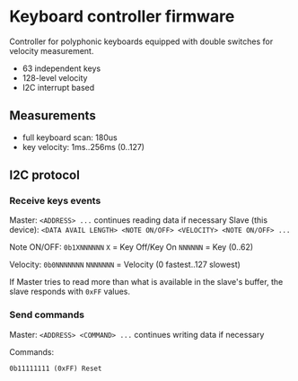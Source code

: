 # Keyboard controller firmware

Controller for polyphonic keyboards equipped with double switches for velocity measurement.

- 63 independent keys
- 128-level velocity
- I2C interrupt based

## Measurements

- full keyboard scan: 180us
- key velocity: 1ms..256ms (0..127)

## I2C protocol

### Receive keys events

Master: `<ADDRESS> ...` continues reading data if necessary
Slave (this device): `<DATA AVAIL LENGTH> <NOTE ON/OFF> <VELOCITY> <NOTE ON/OFF> ...`

Note ON/OFF:
`0b1XNNNNNN`  `X` = Key Off/Key On   `NNNNNN` = Key (0..62)

Velocity:
`0b0NNNNNNN`  `NNNNNNN` = Velocity (0 fastest..127 slowest)

If Master tries to read more than what is available in the slave's buffer, the slave responds with `0xFF` values.

### Send commands

Master: `<ADDRESS> <COMMAND> ...` continues writing data if necessary

Commands:

    0b11111111 (0xFF) Reset

